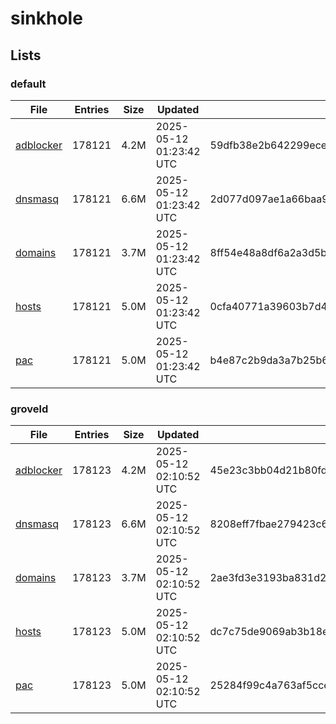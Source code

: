 # sinkhole

## Lists

### default

|File|Entries|Size|Updated|Hash|
|-|-|-|-|-|
|[adblocker](https://raw.githubusercontent.com/groveld/sinkhole/lists/default/adblocker.txt)|178121|4.2M|2025-05-12 01:23:42 UTC|59dfb38e2b642299ecef2743555a9da0924cfd6f9db7f590881a1bb9282cc693|
|[dnsmasq](https://raw.githubusercontent.com/groveld/sinkhole/lists/default/dnsmasq.txt)|178121|6.6M|2025-05-12 01:23:42 UTC|2d077d097ae1a66baa9ead5bcb5b0609c8994c9fa97852c9a3ef79c92e3c0fc8|
|[domains](https://raw.githubusercontent.com/groveld/sinkhole/lists/default/domains.txt)|178121|3.7M|2025-05-12 01:23:42 UTC|8ff54e48a8df6a2a3d5b705358ed01c5494d67bc038cf7662dce757008907690|
|[hosts](https://raw.githubusercontent.com/groveld/sinkhole/lists/default/hosts.txt)|178121|5.0M|2025-05-12 01:23:42 UTC|0cfa40771a39603b7d4f778e415481adbc5f56ec843fc4b99fb6d2ceff36c6a2|
|[pac](https://raw.githubusercontent.com/groveld/sinkhole/lists/default/pac.txt)|178121|5.0M|2025-05-12 01:23:42 UTC|b4e87c2b9da3a7b25b69ca05a5aaef3af705d14578525fd8737b2fc5de7f1a55|

### groveld

|File|Entries|Size|Updated|Hash|
|-|-|-|-|-|
|[adblocker](https://raw.githubusercontent.com/groveld/sinkhole/lists/groveld/adblocker.txt)|178123|4.2M|2025-05-12 02:10:52 UTC|45e23c3bb04d21b80fdb673f32a6dc91f0977ed923fcc235eb6ab89a1feb8e7a|
|[dnsmasq](https://raw.githubusercontent.com/groveld/sinkhole/lists/groveld/dnsmasq.txt)|178123|6.6M|2025-05-12 02:10:52 UTC|8208eff7fbae279423c6297dddea36a5369d27fc1ff1942bec782e9de054914c|
|[domains](https://raw.githubusercontent.com/groveld/sinkhole/lists/groveld/domains.txt)|178123|3.7M|2025-05-12 02:10:52 UTC|2ae3fd3e3193ba831d20bbd98f0320f60a8e9d91ad88f91917380c43b0a03314|
|[hosts](https://raw.githubusercontent.com/groveld/sinkhole/lists/groveld/hosts.txt)|178123|5.0M|2025-05-12 02:10:52 UTC|dc7c75de9069ab3b18e85a2b277b3300c614f1e183cd54287c4d004de3f8db93|
|[pac](https://raw.githubusercontent.com/groveld/sinkhole/lists/groveld/pac.txt)|178123|5.0M|2025-05-12 02:10:52 UTC|25284f99c4a763af5cce72bda1a184858341f7a94c9bc94358358b4ef0bcaf30|
